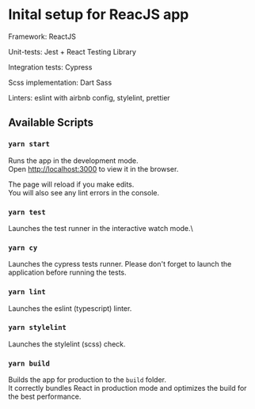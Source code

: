 # Inital setup for ReacJS app

Framework: ReactJS

Unit-tests: Jest + React Testing Library

Integration tests: Cypress

Scss implementation: Dart Sass

Linters: eslint with airbnb config, stylelint, prettier

## Available Scripts

### `yarn start`

Runs the app in the development mode.\
Open [http://localhost:3000](http://localhost:3000) to view it in the browser.

The page will reload if you make edits.\
You will also see any lint errors in the console.

### `yarn test`

Launches the test runner in the interactive watch mode.\

### `yarn cy`

Launches the cypress tests runner. Please don't forget to launch the application before running the tests.

### `yarn lint`

Launches the eslint (typescript) linter.

### `yarn stylelint`

Launches the stylelint (scss) check.

### `yarn build`

Builds the app for production to the `build` folder.\
It correctly bundles React in production mode and optimizes the build for the best performance.
